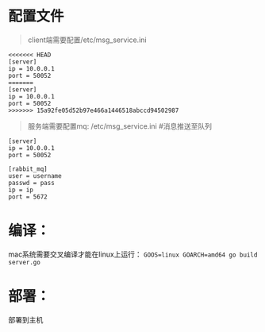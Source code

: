 # 配置文件
>client端需要配置/etc/msg_service.ini
```
<<<<<<< HEAD
[server]
ip = 10.0.0.1
port = 50052
=======
[server]  
ip = 10.0.0.1 
port = 50052 
>>>>>>> 15a92fe05d52b97e466a1446518abccd94502987
```

>服务端需要配置mq: /etc/msg_service.ini    #消息推送至队列
```
[server]
ip = 10.0.0.1
port = 50052

[rabbit_mq]
user = username
passwd = pass
ip = ip
port = 5672
```


# 编译：
mac系统需要交叉编译才能在linux上运行：
```GOOS=linux GOARCH=amd64 go build server.go```

# 部署：
部署到主机
